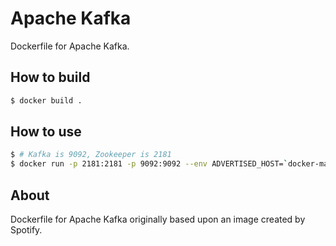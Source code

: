 # Apache Kafka

Dockerfile for Apache Kafka.

## How to build

```bash
$ docker build .
```

## How to use

```bash
$ # Kafka is 9092, Zookeeper is 2181
$ docker run -p 2181:2181 -p 9092:9092 --env ADVERTISED_HOST=`docker-machine ip \`docker-machine active\``--env ADVERTISED_PORT=9092 continuouspipe/kafka
```

## About

Dockerfile for Apache Kafka originally based upon an image created by Spotify.
